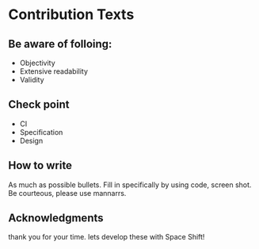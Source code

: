 # Contribution Texts

## Be aware of folloing:
- Objectivity
- Extensive readability
- Validity

## Check point
- CI 
- Specification
- Design

## How to write
As much as possible bullets.
Fill in specifically by using code, screen shot.
Be courteous, please use mannarrs. 

## Acknowledgments
thank you for your time. 
lets develop these with Space Shift! 